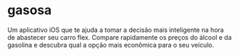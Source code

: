 # gasosa
Um aplicativo iOS que te ajuda a tomar a decisão mais inteligente na hora de abastecer seu carro flex. Compare rapidamente os preços do álcool e da gasolina e descubra qual a opção mais econômica para o seu veículo.
